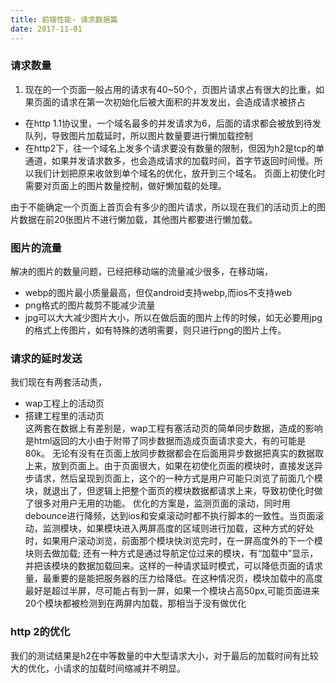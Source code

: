 ```yaml
---
title: 前端性能- 请求数据篇
date: 2017-11-01
---
```


### 请求数量
1. 现在的一个页面一般占用的请求有40~50个，页图片请求占有很大的比重，如果页面的请求在第一次初始化后被大面积的并发发出，会造成请求被挤占
    
- 在http 1.1协议里，一个域名最多的并发请求为6，后面的请求都会被放到待发队列，导致图片加载延时，所以图片数量要进行懒加载控制
- 在http2下，往一个域名上发多个请求要没有数量的限制，但因为h2是tcp的单通道，如果并发请求数多，也会造成请求的加载时间，首字节返回时间慢。所以我们计划把原来收敛到单个域名的优化，放开到三个域名。
页面上初使化时需要对页面上的图片数量控制，做好懒加载的处理。

由于不能确定一个页面上首页会有多少的图片请求，所以现在我们的活动页上的图片数据在前20张图片不进行懒加载，其他图片都要进行懒加载。

### 图片的流量
解决的图片的数量问题，已经把移动端的流量减少很多，在移动端，
- webp的图片最小质量最高，但仅android支持webp,而ios不支持web
- png格式的图片裁剪不能减少流量
- jpg可以大大减少图片大小，所以在做后面的图片上传的时候，如无必要用jpg的格式上传图片，如有特殊的透明需要，则只进行png的图片上传。 

### 请求的延时发送
我们现在有两套活动责，
- wap工程上的活动页
- 搭建工程里的活动页  
这两套在数据上有差别是，wap工程有塞活动页的简单同步数据，造成的影响是html返回的大小由于附带了同步数据而造成页面请求变大，有的可能是80k。   无论有没有在页面上放同步数据都会在后面用异步数据把真实的数据取上来，放到页面上。由于页面很大，如果在初使化页面的模块时，直接发送异步请求，然后呈现到页面上，这个的一种方式是用户可能只浏览了前面几个模块，就退出了，但逻辑上把整个面页的模块数据都请求上来，导致初使化时做了很多对用户无用的功能。   优化的方案是，监测页面的滚动，同时用debounce进行降频，达到ios和安桌滚动时都不执行脚本的一致性。当页面滚动，监测模块，如果模块进入两屏高度的区域则进行加载，这种方式的好处时，如果用户滚动浏览，前面那个模块快浏览完时，在一屏高度外的下一个模块则去做加载; 还有一种方式是通过导航定位过来的模块，有“加载中”显示，并把该模块的数据加载回来。这样的一种请求延时模式，可以降低页面的请求量，最重要的是能把服务器的压力给降低。在这种情况页，模块加载中的高度最好是超过半屏，尽可能占有到一屏，如果一个模块占高50px,可能页面进来20个模块都被检测到在两屏内加载，那相当于没有做优化

### http 2的优化
我们的测试结果是h2在中等数量的中大型请求大小，对于最后的加载时间有比较大的优化，小请求的加载时间缩减并不明显。

